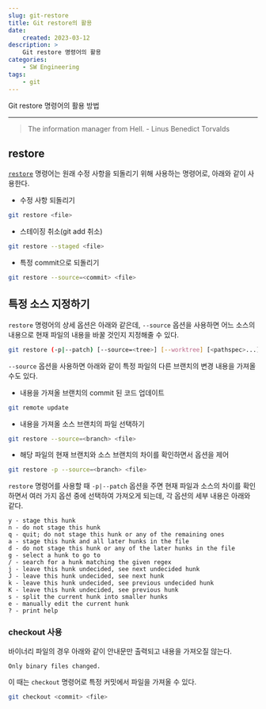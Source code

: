 ```yaml
---
slug: git-restore
title: Git restore의 활용
date:
    created: 2023-03-12
description: >
    Git restore 명령어의 활용
categories:
    - SW Engineering
tags:
    - git
---
```


Git restore 명령어의 활용 방법  

<!-- more -->

---

> The information manager from Hell. - Linus Benedict Torvalds

## restore

[`restore`](./2022-01-17-git_tips.md/#restore) 명령어는 원래 수정 사항을 되돌리기 위해 사용하는 명령어로, 아래와 같이 사용한다.  

- 수정 사항 되돌리기

```sh
git restore <file>
```
- 스테이징 취소(git add 취소)

```sh
git restore --staged <file>
```
- 특정 commit으로 되돌리기

```sh
git restore --source=<commit> <file>
```

## 특정 소스 지정하기

`restore` 명령어의 상세 옵션은 아래와 같은데, `--source` 옵션을 사용하면 어느 소스의 내용으로 현재 파일의 내용을 바꿀 것인지 지정해줄 수 있다.  

```sh
git restore (-p|--patch) [--source=<tree>] [--worktree] [<pathspec>...​]
```

`--source` 옵션을 사용하면 아래와 같이 특정 파일의 다른 브랜치의 변경 내용을 가져올수도 있다.  

- 내용을 가져올 브랜치의 commit 된 코드 업데이트

```sh
git remote update
```
- 내용을 가져올 소스 브랜치의 파일 선택하기

```sh
git restore --source=<branch> <file>
```
- 해당 파일의 현재 브랜치와 소스 브랜치의 차이를 확인하면서 옵션을 제어

```sh
git restore -p --source=<branch> <file>
```

`restore` 명령어를 사용할 때 `-p|--patch` 옵션을 주면 현재 파일과 소스의 차이를 확인하면서 여러 가지 옵션 중에 선택하여 가져오게 되는데, 각 옵션의 세부 내용은 아래와 같다.  

```
y - stage this hunk
n - do not stage this hunk
q - quit; do not stage this hunk or any of the remaining ones
a - stage this hunk and all later hunks in the file
d - do not stage this hunk or any of the later hunks in the file
g - select a hunk to go to
/ - search for a hunk matching the given regex
j - leave this hunk undecided, see next undecided hunk
J - leave this hunk undecided, see next hunk
k - leave this hunk undecided, see previous undecided hunk
K - leave this hunk undecided, see previous hunk
s - split the current hunk into smaller hunks
e - manually edit the current hunk
? - print help
```

### checkout 사용

바이너리 파일의 경우 아래와 같이 안내문만 출력되고 내용을 가져오질 않는다.  

```
Only binary files changed.
```

이 때는 `checkout` 명령어로 특정 커밋에서 파일을 가져올 수 있다.  

```sh
git checkout <commit> <file>
```
